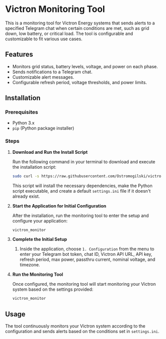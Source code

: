 # Victron Monitoring Tool

This is a monitoring tool for Victron Energy systems that sends alerts to a specified Telegram chat when certain conditions are met, such as grid down, low battery, or critical load. The tool is configurable and customizable to fit various use cases.

## Features

- Monitors grid status, battery levels, voltage, and power on each phase.
- Sends notifications to a Telegram chat.
- Customizable alert messages.
- Configurable refresh period, voltage thresholds, and power limits.

## Installation

### Prerequisites

- Python 3.x
- `pip` (Python package installer)

### Steps

1. **Download and Run the Install Script**

    Run the following command in your terminal to download and execute the installation script:

    ```bash
    sudo curl -s https://raw.githubusercontent.com/Ostromogilski/victron-monitoring-tool/main/install.sh | sudo bash
    ```

    This script will install the necessary dependencies, make the Python script executable, and create a default `settings.ini` file if it doesn't already exist.

2. **Start the Application for Initial Configuration**

    After the installation, run the monitoring tool to enter the setup and configure your application:

    ```bash
    victron_monitor
    ```

3. **Complete the Initial Setup**

    1. Inside the application, choose `1. Configuration` from the menu to enter your Telegram bot token, chat ID, Victron API URL, API key, refresh period, max power, passthru current, nominal voltage, and timezone.

4. **Run the Monitoring Tool**

    Once configured, the monitoring tool will start monitoring your Victron system based on the settings provided:

    ```bash
    victron_monitor
    ```

## Usage

The tool continuously monitors your Victron system according to the configuration and sends alerts based on the conditions set in `settings.ini`.